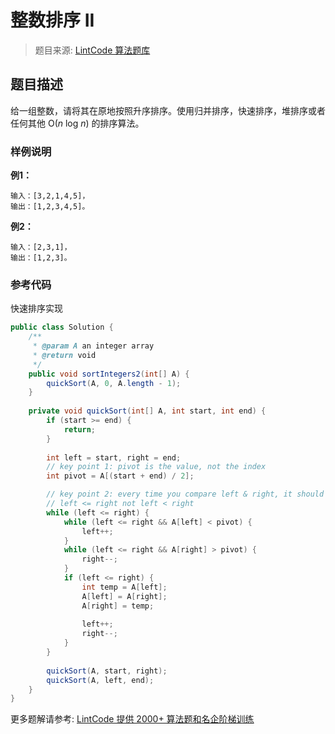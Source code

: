 # 整数排序 II
 > 题目来源: [LintCode 算法题库](https://www.lintcode.com/problem/sort-integers-ii/?utm_source=sc-github-wzz)
 ## 题目描述
 给一组整数，请将其在原地按照升序排序。使用归并排序，快速排序，堆排序或者任何其他 O(*n* log *n*) 的排序算法。
 ### 样例说明
 **例1：**
```
输入：[3,2,1,4,5]，
输出：[1,2,3,4,5]。
```
**例2：**
```
输入：[2,3,1]，
输出：[1,2,3]。
```
 ### 参考代码
 快速排序实现
```java
public class Solution {
    /**
     * @param A an integer array
     * @return void
     */
    public void sortIntegers2(int[] A) {
        quickSort(A, 0, A.length - 1);
    }
    
    private void quickSort(int[] A, int start, int end) {
        if (start >= end) {
            return;
        }
        
        int left = start, right = end;
        // key point 1: pivot is the value, not the index
        int pivot = A[(start + end) / 2];

        // key point 2: every time you compare left & right, it should be 
        // left <= right not left < right
        while (left <= right) {
            while (left <= right && A[left] < pivot) {
                left++;
            }
            while (left <= right && A[right] > pivot) {
                right--;
            }
            if (left <= right) {
                int temp = A[left];
                A[left] = A[right];
                A[right] = temp;
                
                left++;
                right--;
            }
        }
        
        quickSort(A, start, right);
        quickSort(A, left, end);
    }
}
```
 更多题解请参考: [LintCode 提供 2000+ 算法题和名企阶梯训练](https://www.lintcode.com/problem/?utm_source=sc-github-wzz)